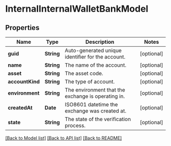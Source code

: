 # InternalInternalWalletBankModel

## Properties
Name | Type | Description | Notes
------------ | ------------- | ------------- | -------------
**guid** | **String** | Auto-generated unique identifier for the account. | [optional] 
**name** | **String** | The name of the account. | [optional] 
**asset** | **String** | The asset code. | [optional] 
**accountKind** | **String** | The type of account. | [optional] 
**environment** | **String** | The environment that the exchange is operating in. | [optional] 
**createdAt** | **Date** | ISO8601 datetime the exchange was created at. | [optional] 
**state** | **String** | The state of the verification process. | [optional] 

[[Back to Model list]](../README.md#documentation-for-models) [[Back to API list]](../README.md#documentation-for-api-endpoints) [[Back to README]](../README.md)


